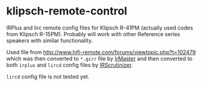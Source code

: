 # klipsch-remote-control
IRPlus and lirc remote config files for Klipsch R-41PM (actually used codes from Klipsch R-15PM). Probably will work with other Reference series speakers with similar functionality.

Used file from http://www.hifi-remote.com/forums/viewtopic.php?t=102479 which was then converted to `*.girr` file by [IrMaster](http://www.harctoolbox.org/IrMaster.html)
and then converted to both `irplus` and `lircd` config files by [IRScrutinizer](https://github.com/bengtmartensson/IrScrutinizer).

`lircd` config file is not tested yet.
